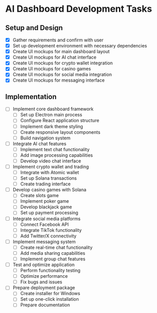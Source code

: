# AI Dashboard Development Tasks

## Setup and Design
- [x] Gather requirements and confirm with user
- [x] Set up development environment with necessary dependencies
- [x] Create UI mockups for main dashboard layout
- [x] Create UI mockups for AI chat interface
- [x] Create UI mockups for crypto wallet integration
- [x] Create UI mockups for casino games
- [x] Create UI mockups for social media integration
- [x] Create UI mockups for messaging interface

## Implementation
- [ ] Implement core dashboard framework
  - [ ] Set up Electron main process
  - [ ] Configure React application structure
  - [ ] Implement dark theme styling
  - [ ] Create responsive layout components
  - [ ] Build navigation system
- [ ] Integrate AI chat features
  - [ ] Implement text chat functionality
  - [ ] Add image processing capabilities
  - [ ] Develop video chat interface
- [ ] Implement crypto wallet and trading
  - [ ] Integrate with Atomic wallet
  - [ ] Set up Solana transactions
  - [ ] Create trading interface
- [ ] Develop casino games with Solana
  - [ ] Create slots game
  - [ ] Implement poker game
  - [ ] Develop blackjack game
  - [ ] Set up payment processing
- [ ] Integrate social media platforms
  - [ ] Connect Facebook API
  - [ ] Integrate TikTok functionality
  - [ ] Add Twitter/X connectivity
- [ ] Implement messaging system
  - [ ] Create real-time chat functionality
  - [ ] Add media sharing capabilities
  - [ ] Implement group chat features
- [ ] Test and optimize application
  - [ ] Perform functionality testing
  - [ ] Optimize performance
  - [ ] Fix bugs and issues
- [ ] Prepare deployment package
  - [ ] Create installer for Windows
  - [ ] Set up one-click installation
  - [ ] Prepare documentation
